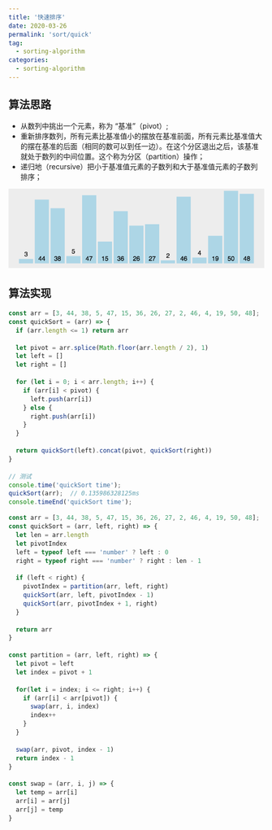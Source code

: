 ```yaml
---
title: '快速排序'
date: 2020-03-26
permalink: 'sort/quick'
tag:
  - sorting-algorithm
categories:
  - sorting-algorithm
---
```


## 算法思路

- 从数列中挑出一个元素，称为 “基准”（pivot）;
- 重新排序数列，所有元素比基准值小的摆放在基准前面，所有元素比基准值大的摆在基准的后面（相同的数可以到任一边）。在这个分区退出之后，该基准就处于数列的中间位置。这个称为分区（partition）操作；
- 递归地（recursive）把小于基准值元素的子数列和大于基准值元素的子数列排序；

![快速排序](./images/quick_sort.gif)

## 算法实现

```js
const arr = [3, 44, 38, 5, 47, 15, 36, 26, 27, 2, 46, 4, 19, 50, 48];
const quickSort = (arr) => {
  if (arr.length <= 1) return arr

  let pivot = arr.splice(Math.floor(arr.length / 2), 1)
  let left = []
  let right = []

  for (let i = 0; i < arr.length; i++) {
    if (arr[i] < pivot) {
      left.push(arr[i])
    } else {
      right.push(arr[i])
    }
  }

  return quickSort(left).concat(pivot, quickSort(right))
}

// 测试
console.time('quickSort time');
quickSort(arr);  // 0.135986328125ms
console.timeEnd('quickSort time');
```

```js
const arr = [3, 44, 38, 5, 47, 15, 36, 26, 27, 2, 46, 4, 19, 50, 48];
const quickSort = (arr, left, right) => {
  let len = arr.length
  let pivotIndex
  left = typeof left === 'number' ? left : 0
  right = typeof right === 'number' ? right : len - 1

  if (left < right) {
    pivotIndex = partition(arr, left, right)
    quickSort(arr, left, pivotIndex - 1)
    quickSort(arr, pivotIndex + 1, right)
  }

  return arr
}

const partition = (arr, left, right) => {
  let pivot = left
  let index = pivot + 1

  for(let i = index; i <= right; i++) {
    if (arr[i] < arr[pivot]) {
      swap(arr, i, index)
      index++
    }
  }

  swap(arr, pivot, index - 1)
  return index - 1
}

const swap = (arr, i, j) => {
  let temp = arr[i]
  arr[i] = arr[j]
  arr[j] = temp
}
```
